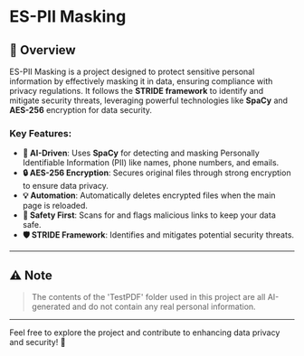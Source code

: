# ES-PII Masking



## 🚀 Overview

ES-PII Masking is a project designed to protect sensitive personal information by effectively masking it in data, ensuring compliance with privacy regulations. It follows the **STRIDE framework** to identify and mitigate security threats, leveraging powerful technologies like **SpaCy** and **AES-256** encryption for data security. 

### Key Features:
- **🧠 AI-Driven**: Uses **SpaCy** for detecting and masking Personally Identifiable Information (PII) like names, phone numbers, and emails.
- **🔒 AES-256 Encryption**: Secures original files through strong encryption to ensure data privacy.
- **💡 Automation**: Automatically deletes encrypted files when the main page is reloaded.
- **🔗 Safety First**: Scans for and flags malicious links to keep your data safe.
- **🛡️ STRIDE Framework**: Identifies and mitigates potential security threats.

---

## ⚠️ Note

> The contents of the 'TestPDF' folder used in this project are all AI-generated and do not contain any real personal information.

---

Feel free to explore the project and contribute to enhancing data privacy and security! 🚀
